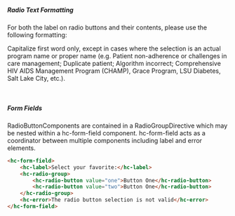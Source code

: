 ##### Radio Text Formatting

For both the label on radio buttons and their contents, please use the following formatting:

Capitalize first word only, except in cases where the selection is an actual program name or proper name (e.g. Patient non-adherence or challenges in care management; Duplicate patient; Algorithm incorrect; Comprehensive HIV AIDS Management Program (CHAMP), Grace Program, LSU Diabetes, Salt Lake City, etc.).

&nbsp;

##### Form Fields

RadioButtonComponents are contained in a RadioGroupDirective which may be nested within a hc-form-field component. hc-form-field acts as a coordinator between multiple components including label and error elements.

```html
<hc-form-field>
    <hc-label>Select your favorite:</hc-label>
    <hc-radio-group>
        <hc-radio-button value="one">Button One</hc-radio-button>
        <hc-radio-button value="two">Button One</hc-radio-button>
    </hc-radio-group>
    <hc-error>The radio button selection is not valid</hc-error>
</hc-form-field>
```

